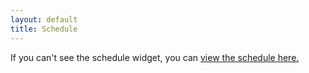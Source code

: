 ```yaml
---
layout: default
title: Schedule
---
```


<script type="text/javascript" src="https://pretalx.com/pycon-uk-{{ site.con_year }}/schedule/widget/v2.en.js"></script>
<pretalx-schedule event-url="https://pretalx.com/pycon-uk-{{ site.con_year }}/" locale="en" style="--pretalx-clr-primary: #3aa57c"></pretalx-schedule>

<p>If you can't see the schedule widget, you can <a href="https://pretalx.com/pycon-uk-{{ site.con_year }}/schedule/">view the schedule here.</a></p>
